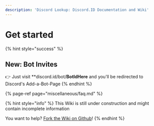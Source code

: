 ```yaml
---
description: 'Discord Lookup: Discord.ID Documentation and Wiki'
---
```


# Get started

{% hint style="success" %}
## New: Bot Invites

👉 Just visit **discord.id/bot/**BotIdHere** and you'll be redirected to Discord's Add-a-Bot-Page
{% endhint %}



{% page-ref page="miscellaneous/faq.md" %}

{% hint style="info" %}
This Wiki is still under construction and might contain incomplete information

You want to help? [Fork the Wiki on Github](https://github.com/nerrixde/discordid-wiki)!
{% endhint %}

